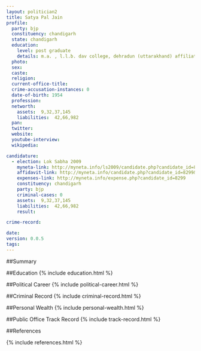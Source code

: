 ```yaml
---
layout: politician2
title: Satya Pal Jain
profile: 
  party: bjp
  constituency: chandigarh
  state: chandigarh
  education: 
    level: post graduate
    details: m.a. , l.l.b. dav college, dehradun (uttarakhand) affiliated to garhwal university srinagar (uttarakhand) in 1979
  photo: 
  sex: 
  caste: 
  religion: 
  current-office-title: 
  crime-accusation-instances: 0
  date-of-birth: 1954
  profession: 
  networth: 
    assets:  9,32,37,145
    liabilities:  42,66,982
  pan: 
  twitter: 
  website: 
  youtube-interview: 
  wikipedia: 

candidature: 
  - election: Lok Sabha 2009
    myneta-link: http://myneta.info/ls2009/candidate.php?candidate_id=8299
    affidavit-link: http://myneta.info/candidate.php?candidate_id=8299&scan=original
    expenses-link: http://myneta.info/expense.php?candidate_id=8299
    constituency: chandigarh 
    party: bjp
    criminal-cases: 0
    assets:  9,32,37,145
    liabilities:  42,66,982
    result:  

crime-record: 

date: 
version: 0.0.5
tags: 
---
```

##Summary


##Education
{% include education.html %}


##Political Career
{% include political-career.html %}


##Criminal Record
{% include criminal-record.html %}


##Personal Wealth
{% include personal-wealth.html %}


##Public Office Track Record
{% include track-record.html %}


##References


{% include references.html %}